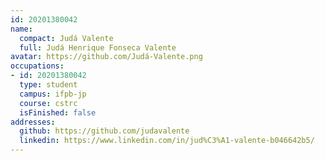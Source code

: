```yaml
---
id: 20201380042
name:
  compact: Judá Valente
  full: Judá Henrique Fonseca Valente
avatar: https://github.com/Judá-Valente.png
occupations:
- id: 20201380042
  type: student
  campus: ifpb-jp
  course: cstrc
  isFinished: false
addresses:
  github: https://github.com/judavalente
  linkedin: https://www.linkedin.com/in/jud%C3%A1-valente-b046642b5/
---
```

